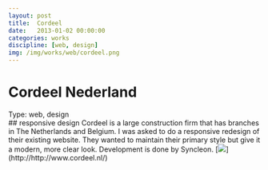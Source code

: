 ```yaml
---
layout: post
title:  Cordeel
date:   2013-01-02 00:00:00
categories: works
discipline: [web, design]
img: /img/works/web/cordeel.png
---
```

# Cordeel Nederland
<div><label>Type:</label> <span>web, design</span></div>
## responsive design
Cordeel is a large construction firm that has branches in The Netherlands and Belgium.
I was asked to do a responsive redesign of their existing website. They wanted to maintain their primary style but give it a modern, more clear look. Development is done by Syncleon.
[<img src="{{ site.url }}/img/works/web/cordeel.png">](http://http://www.cordeel.nl/)